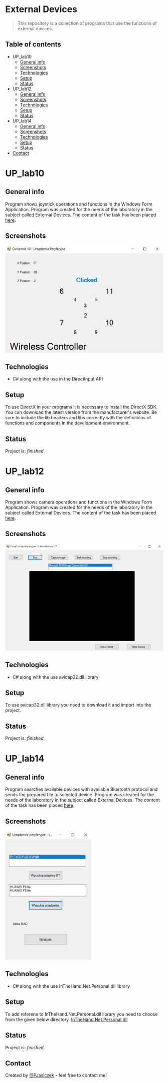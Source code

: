 # External Devices
> This repository is a collection of programs that use the functions of external devices.

## Table of contents
* UP_lab10
    * [General info](#general-info)
    * [Screenshots](#screenshots)
    * [Technologies](#technologies)
    * [Setup](#setup)
    * [Status](#status)
* UP_lab12
    * [General info](#general-info-1)
    * [Screenshots](#screenshots-1)
    * [Technologies](#technologies-1)
    * [Setup](#setup-1)
    * [Status](#status-1)
* UP_lab14
    * [General info](#general-info-2)
    * [Screenshots](#screenshots-2)
    * [Technologies](#technologies-2)
    * [Setup](#setup-2)
    * [Status](#status-2)
* [Contact](#contact)

# UP_lab10
## General info
Program shows joystick operations and functions in the Windows Form Application. Program was created for the needs of the laboratory in the subject called External Devices. 
The content of the task has been placed [here](http://www.zsk.ict.pwr.wroc.pl/zsk/dyd/intinz/up/lab/lab_10/).

## Screenshots
<img src="./UP_lab10/img/screenshot.png" width="522px" height="341px">

## Technologies
* C# along with the use in the DirectInput API

## Setup
To use DirectX in your programs it is necessary to install the DirectX SDK. You can download the latest version from the manufacturer's website. Be sure to include the lib headers and libs correctly with the definitions of functions and components in the development environment.

## Status
Project is: _finished_.

# UP_lab12
## General info
Program shows camera operations and functions in the Windows Form Application. Program was created for the needs of the laboratory in the subject called External Devices. 
The content of the task has been placed [here](http://www.zsk.ict.pwr.wroc.pl/zsk/dyd/intinz/up/lab/lab_12/).

## Screenshots
<img src="./UP_lab12/img/screenshot.png" width="522px" height="341px">

## Technologies
* C# along with the use avicap32.dll library

## Setup
To use avicap32.dll library you need to download it and import into the project.

## Status
Project is: _finished_.

# UP_lab14
## General info
Program searches available devices with available Bluetooth protocol and sends the prepared file to selected device. Program was created for the needs of the laboratory in the subject called External Devices. 
The content of the task has been placed [here](http://www.zsk.ict.pwr.wroc.pl/zsk/dyd/intinz/up/lab/lab_14/).

## Screenshots
<img src="./UP_lab14/img/screenshot.png" width="275px" height="410px">

## Technologies
* C# along with the use InTheHand.Net.Personal.dll library

## Setup
To add referene to InTheHand.Net.Personal.dll library you need to choose from the given below directory. 
[InTheHand.Net.Personal.dll](UP_lab14\packages\32feet.NET.3.5.0.0\lib\net\InTheHand.Net.Personal.dll)

## Status
Project is: _finished_.

## Contact
Created by [@PJasiczek](http://www.piotrjasiczek.pl/) - feel free to contact me!